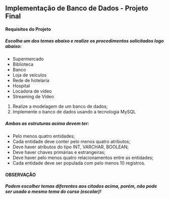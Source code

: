 ## Implementação de Banco de Dados - Projeto Final

#### Requisitos do Projeto

##### Escolha um dos temas abaixo e realize os procedimentos solicitados logo abaixo:

- Supermercado
- Biblioteca
- Banco
- Loja de veículos
- Rede de hotelaria
- Hospital
- Locadora de vídeo
- Streaming de Vídeo


1) Realize a modelagem de um banco de dados;
2) Implemente o banco de dados usando a tecnologia MySQL


##### Ambas as estruturas acima devem ter:

- Pelo menos quatro entidades;
- Cada entidade deve conter pelo menos quatro atributos;
- Deve haver atributos do tipo INT, VARCHAR, BOOLEAN;
- Deve haver chaves primárias e estrangeiras;
- Deve haver pelo menos quatro relacionamentos entre as entidades;
- Cada entidade deve ser populada com pelo menos 10 registros.


#### OBSERVAÇÃO
##### Podem escolher temas diferentes aos citados acima, porém, não pode ser usado o mesmo tema do curso (escolar)!
